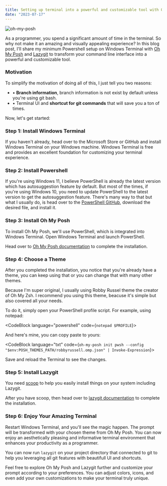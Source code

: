 ```yaml
---
title: Setting up terminal into a powerful and customizable tool with Oh My Posh and Lazygit
date: "2023-07-17"
---
```

<script>
    import { CodeBlock } from '@skeletonlabs/skeleton';
</script>

<img src="https://i.ibb.co/SJfM2BZ/img-20230718-211010.png" alt="oh-my-posh" />

As a programmer, you spend a significant amount of time in the terminal. So why not make it an amazing and visually appealing experience? In this blog post, I'll share my minimum Powershell setup on Windows Terminal with <a class="anchor" href="https://ohmyposh.dev/">Oh My Posh</a> and <a class="anchor" href="https://github.com/jesseduffield/lazygit">Lazygit</a> to transform your command line interface into a powerful and customizable tool.

<h3 class="h3">Motivation</h3>

To simplify the motivation of doing all of this, I just tell you two reasons:

<ul class="list">
    <li>
        <span>•</span>
        <span><strong>Branch information</strong>, branch information is not exist by default unless you're using git bash.</span>
    </li>
    <li>
        <span>•</span>
        <span>Terminal UI and <strong>shortcut for git commands</strong> that will save you a ton of times.</span>
    </li>
</ul>

Now, let's get started:

<h3 class="h3">Step 1: Install Windows Terminal</h3>

If you haven't already, head over to the Microsoft Store or GitHub and install Windows Terminal on your Windows machine. Windows Terminal is free and provides an excellent foundation for customizing your terminal experience.

<h3 class="h3">Step 2: Install Powershell</h3>

If you're using Windows 11, I believe PowerShell is already the latest version which has autosuggestion feature by default. But most of the times, if you're using Windows 10, you need to update PowerShell to the latest version to get the autosuggestion feature. There's many way to that but what I usually do, is head over to the <a class="anchor" href="https://github.com/PowerShell/PowerShell">PowerShell GitHub</a>, download the desired file, and install it.

<h3 class="h3">Step 3: Install Oh My Posh</h3>

To install Oh My Posh, we'll use PowerShell, which is integrated into Windows Terminal. Open Windows Terminal and launch PowerShell.

Head over to <a class="anchor" href="https://ohmyposh.dev/docs/installation/windows">Oh My Posh documentation</a> to complete the installation.

<h3 class="h3">Step 4: Choose a Theme</h3>

After you completed the installation, you notice that you're already have a theme, you can keep using that or you can change that with many other themes.

Because I'm super original, I usually using Robby Russel theme the creator of Oh My Zsh. I recommend you using this theme, beacuse it's simple but also covered all your needs.

To do it, simply open your PowerShell profile script. For example, using notepad:

<CodeBlock language="powershell" code={`notepad $PROFILE`}></CodeBlock>

And here's mine, you can copy paste to yours:

<CodeBlock language="txt" code={`oh-my-posh init pwsh --config "$env:POSH_THEMES_PATH/robbyrussell.omp.json" | Invoke-Expression`}></CodeBlock>

Save and reload the Terminal to see the changes.

<h3 class="h3">Step 5: Install Lazygit</h3>

You need <a class="anchor" href="https://scoop.sh/">scoop</a> to help you easily install things on your system including Lazygit.

After you have scoop, then head over to <a class="anchor" href="https://github.com/jesseduffield/lazygit#scoop-windows">lazygit documentation</a> to complete the installation.

<h3 class="h3">Step 6: Enjoy Your Amazing Terminal</h3>

Restart Windows Terminal, and you'll see the magic happen. The prompt will be transformed with your chosen theme from Oh My Posh. You can now enjoy an aesthetically pleasing and informative terminal environment that enhances your productivity as a programmer.

You can now run <code class="code">lazygit</code> on your project directory that connected to git to help you leveraging all git features with beautifull UI and shortcuts.

Feel free to explore Oh My Posh and Lazygit further and customize your prompt according to your preferences. You can adjust colors, icons, and even add your own customizations to make your terminal truly unique.

